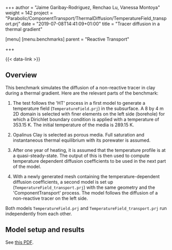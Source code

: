 +++
author = "Jaime Garibay-Rodriguez, Renchao Lu, Vanessa Montoya"
weight = 142
project = "Parabolic/ComponentTransport/ThermalDiffusion/TemperatureField_transport.prj"
date = "2019-07-08T14:41:09+01:00"
title = "Tracer diffusion in a thermal gradient"

[menu]
  [menu.benchmarks]
    parent = "Reactive Transport"

+++

{{< data-link >}}


## Overview

This benchmark simulates the diffusion of a non-reactive tracer in clay during a thermal gradient. Here are the relevant parts of the benchmark:

1. The test follows the 'HT' process in a first model to generate a temperature field (`TemperatureField.prj`) in the subsurface. A 8 by 4 m 2D domain is selected with finer elements on the left side (borehole) for which a Dirichlet boundary condition is applied with a temperature of 353.15 K. The initial temperature of the media is 289.15 K.

2. Opalinus Clay is selected as porous media. Full saturation and instantaneous thermal equilibrium with its porewater is assumed.

3. After one year of heating, it is assumed that the temperature profile is at a quasi-steady-state. The output of this is then used to compute temperature dependent diffusion coefficients to be used in the next part of the model.

4. With a newly generated mesh containing the temperature-dependent diffusion coefficients, a second model is set up (`TemperatureField_transport.prj`) with the same geometry and the 'ComponentTransport' process. The model follows the diffusion of a non-reactive tracer on the left side.

Both models `TemperatureField.prj` and `TemperatureField_transport.prj` run independently from each other.

## Model setup and results

See [this PDF](DiffusionThermalGradient.pdf).
